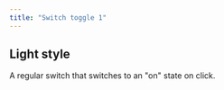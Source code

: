 ```yaml
---
title: "Switch toggle 1"
---
```



## Light style

A regular switch that switches to an "on" state on click.
